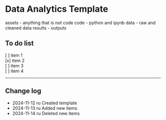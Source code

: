 # Data Analytics Template
assets - anything that is not code
code - python and ipynb
data - raw and cleaned data
results - outputs 


## To do list
[ ] item 1    
[x] item 2   
[ ] item 3   
[ ] item 4    

--- 

## Change log
- 2024-11-12    ru     Created template
- 2024-11-13    ru     Added new items
- 2024-11-14    ru     Deleted new items
